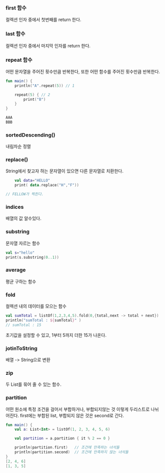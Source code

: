 ### first 함수

컬렉션 인자 중에서 첫번째를 return 한다.

### last 함수

컬렉션 인자 중에서 마지막 인자를 return 한다.


### repeat 함수

어떤 문자열을 주어진 횟수만큼 반복한다, 또한 어떤 함수를 주어진 횟수만큼 반복한다.  


``` kotlin
fun main() {
    println("A".repeat(5)) // 1

    repeat(5) { // 2
        print("B")
    }
}
```

``` kotlin
AAA
BBB
```

### sortedDescending()

내림차순 정렬

### replace()

String에서 찾고자 하는 문자열이 있으면 다른 문자열로 치환한다.

```kotlin
    val data="HELLO"
    print( data.replace("H","F"))

// FELLOW가 찍힌다.
```

### indices
배열의 값 알수있다.


### substring
문자열 자르는 함수
```kotlin
val s="hello"
print(s.substring(0..1))
```
### average

평균 구하는 함수


### fold
컬렉션 내의 데이터를 모으는 함수

```kotlin
val sumTotal = listOf(1,2,3,4,5).fold(0,{total,next -> total + next})
println("sumTotal : ${sumTotal}" )
// sumTotal : 15
```
초기값을 설정할 수 있고, 1부터 5까지 더한 15가 나온다.


### jotinToString
배열 -> String으로 변환

### zip

두 List를 묶어 줄 수 있는 함수.

### partition
어떤 원소에 특정 조건을 걸어서 부합하거나, 부합되지않는 것 이렇게 두리스트로 나뉘어진다.
first에는 부합된 list, 부합되지 않은 것은 second로 간다.
```kotlin
fun main() {
    val a: List<Int> = listOf(1, 2, 3, 4, 5, 6)

    val partition = a.partition { it % 2 == 0 }

    println(partition.first)   // 조건에 만족하는 녀석들
    println(partition.second)  // 조건에 만족하지 않는 녀석들
}
[2, 4, 6]
[1, 3, 5]
```